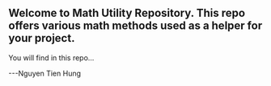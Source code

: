 ## Welcome to Math Utility Repository. This repo offers various math methods used as a helper for your project.
You will find in this repo...


---Nguyen Tien Hung

